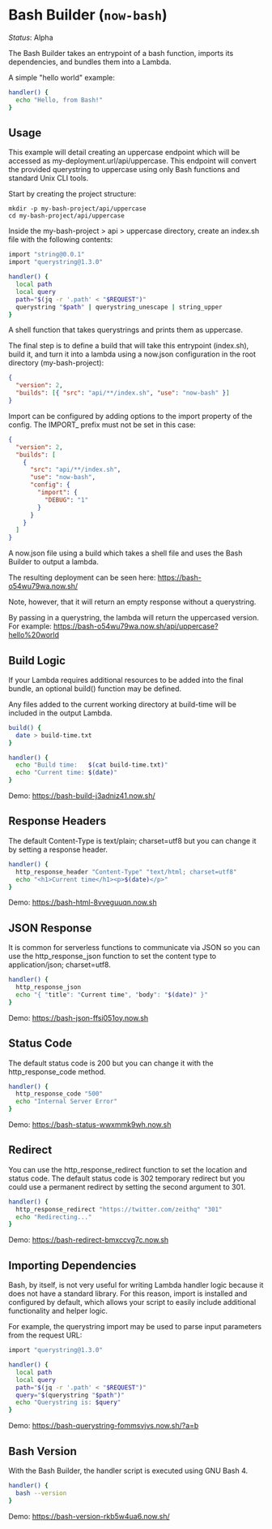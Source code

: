 # Bash Builder (`now-bash`)

*Status*: Alpha

The Bash Builder takes an entrypoint of a bash function, imports its dependencies, and bundles them into a Lambda.

A simple "hello world" example:

```bash
handler() {
  echo "Hello, from Bash!"
}
```

## Usage
This example will detail creating an uppercase endpoint which will be accessed as my-deployment.url/api/uppercase. This endpoint will convert the provided querystring to uppercase using only Bash functions and standard Unix CLI tools.

Start by creating the project structure:

```
mkdir -p my-bash-project/api/uppercase
cd my-bash-project/api/uppercase
```

Inside the my-bash-project > api > uppercase directory, create an index.sh file with the following contents:

```bash
import "string@0.0.1"
import "querystring@1.3.0"

handler() {
  local path
  local query
  path="$(jq -r '.path' < "$REQUEST")"
  querystring "$path" | querystring_unescape | string_upper
}
```

A shell function that takes querystrings and prints them as uppercase.

The final step is to define a build that will take this entrypoint (index.sh), build it, and turn it into a lambda using a now.json configuration in the root directory (my-bash-project):

```json
{
  "version": 2,
  "builds": [{ "src": "api/**/index.sh", "use": "now-bash" }]
}
```

Import can be configured by adding options to the import property of the config. The IMPORT_ prefix must not be set in this case:

```json
{
  "version": 2,
  "builds": [
    {
      "src": "api/**/index.sh",
      "use": "now-bash",
      "config": {
        "import": {
          "DEBUG": "1"
        }
      }
    }
  ]
}
```

A now.json file using a build which takes a shell file and uses the Bash Builder to output a lambda.

The resulting deployment can be seen here: https://bash-o54wu79wa.now.sh/

Note, however, that it will return an empty response without a querystring.

By passing in a querystring, the lambda will return the uppercased version. For example: https://bash-o54wu79wa.now.sh/api/uppercase?hello%20world

## Build Logic
If your Lambda requires additional resources to be added into the final bundle, an optional build() function may be defined.

Any files added to the current working directory at build-time will be included in the output Lambda.

```bash
build() {
  date > build-time.txt
}

handler() {
  echo "Build time:   $(cat build-time.txt)"
  echo "Current time: $(date)"
}
```

Demo: https://bash-build-j3adniz41.now.sh/

## Response Headers
The default Content-Type is text/plain; charset=utf8 but you can change it by setting a response header.

```bash
handler() {
  http_response_header "Content-Type" "text/html; charset=utf8"
  echo "<h1>Current time</h1><p>$(date)</p>"
}
```

Demo: https://bash-html-8vveguuqn.now.sh

## JSON Response
It is common for serverless functions to communicate via JSON so you can use the http_response_json function to set the content type to application/json; charset=utf8.

```bash
handler() {
  http_response_json
  echo "{ "title": "Current time", "body": "$(date)" }"
}
```

Demo: https://bash-json-ffsi051oy.now.sh

## Status Code
The default status code is 200 but you can change it with the http_response_code method.

```bash
handler() {
  http_response_code "500"
  echo "Internal Server Error"
}
```

Demo: https://bash-status-wwxmmk9wh.now.sh

## Redirect
You can use the http_response_redirect function to set the location and status code. The default status code is 302 temporary redirect but you could use a permanent redirect by setting the second argument to 301.

```bash
handler() {
  http_response_redirect "https://twitter.com/zeithq" "301"
  echo "Redirecting..."
}
```

Demo: https://bash-redirect-bmxccvg7c.now.sh

## Importing Dependencies
Bash, by itself, is not very useful for writing Lambda handler logic because it does not have a standard library. For this reason, import is installed and configured by default, which allows your script to easily include additional functionality and helper logic.

For example, the querystring import may be used to parse input parameters from the request URL:

```bash
import "querystring@1.3.0"

handler() {
  local path
  local query
  path="$(jq -r '.path' < "$REQUEST")"
  query="$(querystring "$path")"
  echo "Querystring is: $query"
}
```

Demo: https://bash-querystring-fommsvjvs.now.sh/?a=b

## Bash Version
With the Bash Builder, the handler script is executed using GNU Bash 4.

```bash
handler() {
  bash --version
}
```
Demo: https://bash-version-rkb5w4ua6.now.sh/
